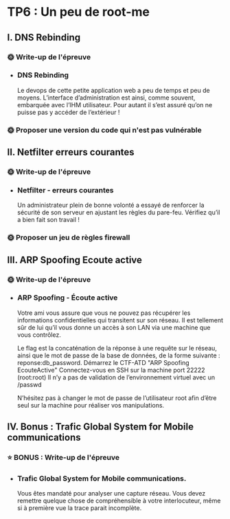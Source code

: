 # TP6 : Un peu de root-me
## I. DNS Rebinding
### 🌞 Write-up de l'épreuve
- ### DNS Rebinding 
    Le devops de cette petite application web a peu de temps et peu de moyens. L’interface d’administration est ainsi, comme souvent, embarquée avec l’IHM utilisateur. Pour autant il s’est assuré qu’on ne puisse pas y accéder de l’extérieur !

### 🌞 Proposer une version du code qui n'est pas vulnérable
## II. Netfilter erreurs courantes
### 🌞 Write-up de l'épreuve

- ### Netfilter - erreurs courantes
    Un administrateur plein de bonne volonté a essayé de renforcer la sécurité de son serveur en ajustant les règles du pare-feu. Vérifiez qu’il a bien fait son travail !

### 🌞 Proposer un jeu de règles firewall

## III. ARP Spoofing Ecoute active
### 🌞 Write-up de l'épreuve
- ###  ARP Spoofing - Écoute active 
    Votre ami vous assure que vous ne pouvez pas récupérer les informations confidentielles qui transitent sur son réseau. Il est tellement sûr de lui qu’il vous donne un accès à son LAN via une machine que vous contrôlez.

    Le flag est la concaténation de la réponse à une requête sur le réseau, ainsi que le mot de passe de la base de données, de la forme suivante : reponse:db_password.
    Démarrez le CTF-ATD "ARP Spoofing EcouteActive"
    Connectez-vous en SSH sur la machine port 22222 (root:root)
    Il n’y a pas de validation de l’environnement virtuel avec un /passwd

    N’hésitez pas à changer le mot de passe de l’utilisateur root afin d’être seul sur la machine pour réaliser vos manipulations.

## IV. Bonus : Trafic Global System for Mobile communications

### ⭐ BONUS : Write-up de l'épreuve
- ###  Trafic Global System for Mobile communications.
    Vous êtes mandaté pour analyser une capture réseau. Vous devez remettre quelque chose de compréhensible à votre interlocuteur, même si à première vue la trace parait incomplète.